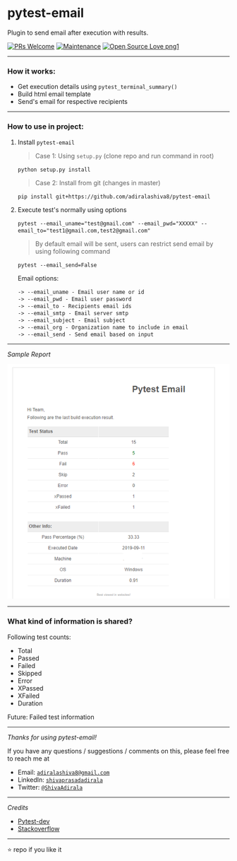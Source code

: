 # pytest-email


Plugin to send email after execution with results.

[![PRs Welcome](https://img.shields.io/badge/PRs-welcome-brightgreen.svg?style=flat-square)]()
[![Maintenance](https://img.shields.io/badge/Maintained%3F-yes-green.svg)]()
[![Open Source Love png1](https://badges.frapsoft.com/os/v1/open-source.png?v=103)]()

---

### How it works:

 - Get execution details using  `pytest_terminal_summary()`
 - Build html email template
 - Send's email for respective recipients

---

### How to use in project:

1. Install `pytest-email`
   
   > Case 1: Using `setup.py` (clone repo and run command in root)
   ```
   python setup.py install
   ```

   > Case 2: Install from git (changes in master)
   ```
   pip install git+https://github.com/adiralashiva8/pytest-email
   ```

2. Execute test's normally using options

    ```
    pytest --email_uname="test@gmail.com" --email_pwd="XXXXX" --email_to="test1@gmail.com,test2@gmail.com"
    ```

    > By default email will be sent, users can restrict send email by using following command 
    ```
    pytest --email_send=False
    ```

    Email options:
    ```
    -> --email_uname - Email user name or id
    -> --email_pwd - Email user password
    -> --email_to - Recipients email ids
    -> --email_smtp - Email server smtp
    -> --email_subject - Email subject
    -> --email_org - Organization name to include in email
    -> --email_send - Send email based on input
    ```

---

*Sample Report*

<img src="pytest_email.jpg" alt="pytest_email.jpg">

---

### What kind of information is shared?

Following test counts:
- Total
- Passed
- Failed
- Skipped
- Error
- XPassed
- XFailed
- Duration

Future: Failed test information

---

*Thanks for using pytest-email!*

If you have any questions / suggestions / comments on this, please feel free to reach me at

 - Email: <a href="mailto:adiralashiva8@gmail.com?Subject=Pytest%20Email" target="_blank">`adiralashiva8@gmail.com`</a> 
 - LinkedIn: <a href="https://www.linkedin.com/in/shivaprasadadirala/" target="_blank">`shivaprasadadirala`</a>
 - Twitter: <a href="https://twitter.com/ShivaAdirala" target="_blank">`@ShivaAdirala`</a>

---

*Credits*

 - [Pytest-dev](https://github.com/pytest-dev)
 - [Stackoverflow](https://stackoverflow.com/questions/tagged/pytest)

---

 :star: repo if you like it
